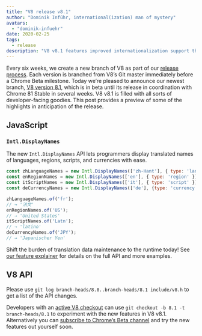 ```yaml
---
title: "V8 release v8.1"
author: "Dominik Inführ, international(ization) man of mystery"
avatars:
  - "dominik-infuehr"
date: 2020-02-25
tags:
  - release
description: "V8 v8.1 features improved internationalization support through the new Intl.DisplayNames API."
---
```


Every six weeks, we create a new branch of V8 as part of our [release process](https://v8.dev/docs/release-process). Each version is branched from V8’s Git master immediately before a Chrome Beta milestone. Today we’re pleased to announce our newest branch, [V8 version 8.1](https://chromium.googlesource.com/v8/v8.git/+log/branch-heads/8.1), which is in beta until its release in coordination with Chrome 81 Stable in several weeks. V8 v8.1 is filled with all sorts of developer-facing goodies. This post provides a preview of some of the highlights in anticipation of the release.

<!--truncate-->
## JavaScript

### `Intl.DisplayNames`

The new `Intl.DisplayNames` API lets programmers display translated names of languages, regions, scripts, and currencies with ease.

```js
const zhLanguageNames = new Intl.DisplayNames(['zh-Hant'], { type: 'language' });
const enRegionNames = new Intl.DisplayNames(['en'], { type: 'region' });
const itScriptNames = new Intl.DisplayNames(['it'], { type: 'script' });
const deCurrencyNames = new Intl.DisplayNames(['de'], {type: 'currency'});

zhLanguageNames.of('fr');
// → '法文'
enRegionNames.of('US');
// → 'United States'
itScriptNames.of('Latn');
// → 'latino'
deCurrencyNames.of('JPY');
// → 'Japanischer Yen'
```

Shift the burden of translation data maintenance to the runtime today! See [our feature explainer](https://v8.dev/features/intl-displaynames) for details on the full API and more examples.

## V8 API

Please use `git log branch-heads/8.0..branch-heads/8.1 include/v8.h` to get a list of the API changes.

Developers with an [active V8 checkout](/docs/source-code#using-git) can use `git checkout -b 8.1 -t branch-heads/8.1` to experiment with the new features in V8 v8.1. Alternatively you can [subscribe to Chrome’s Beta channel](https://www.google.com/chrome/browser/beta.html) and try the new features out yourself soon.
